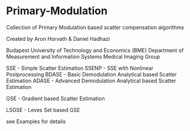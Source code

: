 # Primary-Modulation
Collection of Primary Modulation based scatter compensation algorithms

Created by Aron Horvath & Daniel Hadhazi

Budapest University of Technology and Economics (BME)
Department of Measurement and Information Systems
Medical Imaging Group

SSE   - Simple Scatter Estimation
SSENP - SSE with Nonlinear Postprocessing
BDASE - Basic Demodulation Analytical based Scatter Estimation
ADASE - Advanced Demodulation Analytical based Scatter Estimation

GSE   - Gradient based Scatter Estimation

LSGSE - Leves Set based GSE

see Examples for details
